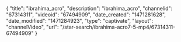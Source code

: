 {
    "title": "ibrahima_acro",
    "description": "ibrahima_acro",
    "channelid": "67314311",
    "videoid": "67494909",
    "date_created": "1471281628",
    "date_modified": "1471284923",
    "type": "captivate",
    "layout": "channelVideo",
    "url": "\/star-search\/ibrahima-acro7-5-mp4\/67314311-67494909"
}